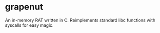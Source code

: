 # grapenut

An in-memory RAT written in C. Reimplements standard libc functions with syscalls for easy magic.
